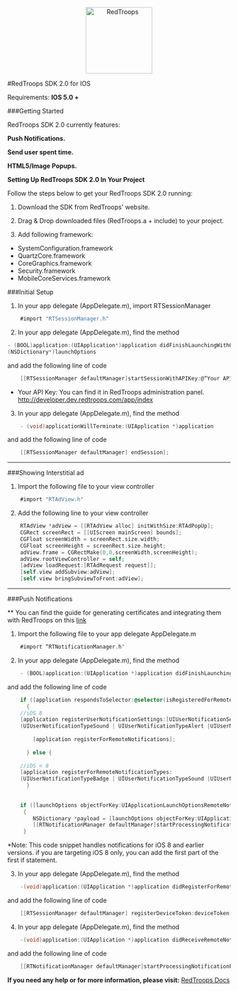 <p align="center">
<img src="http://redtroops.com/images/logo_large.png" alt="RedTroops" width="150px">
</p>


#RedTroops SDK 2.0 for IOS

Requirements: **IOS 5.0 +**

###Getting Started

RedTroops SDK 2.0 currently features:

**Push Notifications.**

**Send user spent time.**

**HTML5/Image Popups.**



**Setting Up RedTroops SDK 2.0 In Your Project**

Follow the steps below to get your RedTroops SDK 2.0 running:


1) Download the SDK from RedTroops' website.

2) Drag & Drop downloaded files (RedTroops.a + include) to your project.

3) Add following framework:

<ul>
<li>SystemConfiguration.framework</li>
<li>QuartzCore.framework</li>
<li>CoreGraphics.framework</li>
<li>Security.framework</li>
<li>MobileCoreServices.framework</li>
</ul>


###Initial Setup

1) In your app delegate (AppDelegate.m), import RTSessionManager

```objective-c
    #import "RTSessionManager.h"
```


2) In your app delegate (AppDelegate.m), find the method

```objective-c
- (BOOL)application:(UIApplication*)application didFinishLaunchingWithOptions:
(NSDictionary*)launchOptions
```

and add the following line of code
```objective-c
    [[RTSessionManager defaultManager]startSessionWithAPIKey:@“Your API KEY”];
```
* Your API Key: You can find it in RedTroops administration panel.
  http://developer.dev.redtroops.com/app/index


3) In your app delegate (AppDelegate.m), find the method

```objective-c
    - (void)applicationWillTerminate:(UIApplication *)application
```

and add the following line of code
```objective-c
    [[RTSessionManager defaultManager] endSession];
 ```

---------------

###Showing Interstitial ad

1) Import the following file to your view controller
```objective-c
    #import "RTAdView.h"
```

2) Add the following line to your view controller
```objective-c
    RTAdView *adView = [[RTAdView alloc] initWithSize:RTAdPopUp];
    CGRect screenRect = [[UIScreen mainScreen] bounds];
    CGFloat screenWidth = screenRect.size.width;
    CGFloat screenHeight = screenRect.size.height;
    adView.frame = CGRectMake(0,0,screenWidth,screenHeight);
    adView.rootViewController = self;
    [adView loadRequest:[RTAdRequest request]];
    [self.view addSubview:adView];
    [self.view bringSubviewToFront:adView];
```

---------------

###Push Notifications

** You can find the guide for generating certificates and integrating them with RedTroops on this [link](https://github.com/RedTroops/IOS-SDK/wiki/iOS-Push-Notification-Integration)

1) Import the following file to your app delegate AppDelegate.m
```objective-c
    #import “RTNotificationManager.h"
```

2) In your app delegate (AppDelegate.m), find the method
```objective-c
    - (BOOL)application:(UIApplication *)application didFinishLaunchingWithOptions:(NSDictionary *)launchOptions
```

and add the following line of code
```objective-c
    if ([application respondsToSelector:@selector(isRegisteredForRemoteNotifications)])
      {
	//iOS 8
	[application registerUserNotificationSettings:[UIUserNotificationSettings settingsForTypes:
	(UIUserNotificationTypeSound | UIUserNotificationTypeAlert |UIUserNotificationTypeBadge) categories:nil]];
        
        [application registerForRemoteNotifications];
        
      } else {
 
 	//iOS < 8
	[application registerForRemoteNotificationTypes:
	(UIUserNotificationTypeBadge | UIUserNotificationTypeSound |UIUserNotificationTypeAlert)];
      }
    
    
    if ([launchOptions objectForKey:UIApplicationLaunchOptionsRemoteNotificationKey])
     {
        NSDictionary *payload = [launchOptions objectForKey:UIApplicationLaunchOptionsRemoteNotificationKey];
        [[RTNotificationManager defaultManager]startProcessingNotificationPayload:payload];
     }
```
*Note: This code snippet handles notifications for iOS 8 and earlier versions. if you are targeting iOS 8 only, you can add the first part of the first if statement.


3) In your app delegate (AppDelegate.m), find the method
```objective-c
    -(void)application:(UIApplication *)application didRegisterForRemoteNotificationsWithDeviceToken:(NSData*)deviceToken
```
and add the following line of code
```objective-c
    [[RTSessionManager defaultManager] registerDeviceToken:deviceToken];
```

4) In your app delegate (AppDelegate.m), find the method
```objective-c
    -(void)application:(UIApplication *)application didReceiveRemoteNotification:(NSDictionary *)userInfo
```
and add the following line of code
```objective-c
    [[RTNotificationManager defaultManager]startProcessingNotificationPayload:userInfo];
```

**If you need any help or for more information, please visit:**  <a href="http://docs.redtroops.com" class="btn">RedTroops Docs</a>
